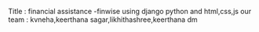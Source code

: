 Title : financial assistance -finwise
using django python and html,css,js
our team : kvneha,keerthana sagar,likhithashree,keerthana dm
